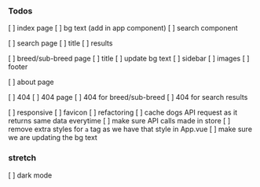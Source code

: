 ### Todos

[ ] index page
  [ ] bg text (add in app component)
  [ ] search component

[ ] search page
  [ ] title
  [ ] results

[ ] breed/sub-breed page
  [ ] title
  [ ] update bg text
  [ ] sidebar
  [ ] images
  [ ] footer

[ ] about page

[ ] 404
  [ ] 404 page
  [ ] 404 for breed/sub-breed
  [ ] 404 for search results

[ ] responsive
[ ] favicon
[ ] refactoring
  [ ] cache dogs API request as it returns same data everytime
  [ ] make sure API calls made in store
  [ ] remove extra styles for `a` tag as we have that style in App.vue
  [ ] make sure we are updating the bg text

### stretch
[ ] dark mode